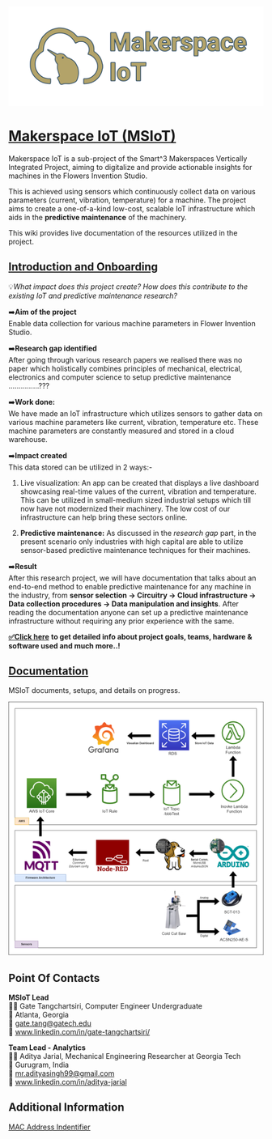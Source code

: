 ![Makerspace Iot Logo](images/new11.png)

# [Makerspace IoT (MSIoT)](https://github.com/GeorgiaTech-DDI/makerspace_iot/wiki)

Makerspace IoT is a sub-project of the Smart^3 Makerspaces Vertically Integrated Project, aiming to digitalize and provide actionable insights for machines in the Flowers Invention Studio.

This is achieved using sensors which continuously collect data on various parameters (current, vibration, temperature) for a machine. The project aims to create a one-of-a-kind low-cost, scalable IoT infrastructure which aids in the **predictive maintenance** of the machinery.

This wiki provides live documentation of the resources utilized in the project.

## [Introduction and Onboarding](https://github.com/GeorgiaTech-DDI/makerspace_iot/wiki/Introduction-&-Onboarding-for-MSIoT)
💡*What impact does this project create? How does this contribute to the existing IoT and predictive maintenance research?*

➡️**Aim of the project** <br /> Enable data collection for various machine parameters in Flower Invention Studio.

➡️**Research gap identified** <br /> After going through various research papers we realised there was no paper which holistically combines principles of mechanical, electrical, electronics and computer science to setup predictive maintenance ...............???

➡️**Work done:** <br /> We have made an IoT infrastructure which utilizes sensors to gather data on various machine parameters like current, vibration, temperature etc. These machine parameters are constantly measured and stored in a cloud warehouse. 

➡️**Impact created** <br />
This data stored can be utilized in 2 ways:-
1. Live visualization: An app can be created that displays a live dashboard showcasing real-time values of the current, vibration and temperature. This can be utilized in small-medium sized industrial setups which till now have not modernized their machinery. The low cost of our infrastructure can help bring these sectors online.

2. **Predictive maintenance:** As discussed in the *research gap* part, in the present scenario only industries with high capital are able to utilize sensor-based predictive maintenance techniques for their machines.

➡️**Result** <br />
After this research project, we will have documentation that talks about an end-to-end method to enable predictive maintenance for any machine in the industry, from **sensor selection -> Circuitry -> Cloud infrastructure -> Data collection procedures -> Data manipulation and insights**. After reading the documentation anyone can set up a predictive maintenance infrastructure without requiring any prior experience with the same. 

[**✅Click here**](https://github.com/GeorgiaTech-DDI/makerspace_iot/wiki/Introduction-&-Onboarding-for-MSIoT) **to get detailed info about project goals, teams, hardware & software used and much more..!**

## [Documentation](https://github.com/GeorgiaTech-DDI/makerspace_iot/wiki)

MSIoT documents, setups, and details on progress.

![Data Flow for MSIoT](images/IoT-Data-Flowchart.png)


## Point Of Contacts 

**MSIoT Lead** <br />
👨‍💻 Gate Tangchartsiri, Computer Engineer Undergraduate <br />
📍 Atlanta, Georgia <br />
📧 gate.tang@gatech.edu <br />
🔗 www.linkedin.com/in/gate-tangchartsiri/ <br />

**Team Lead - Analytics** <br />
👨‍💻 Aditya Jarial, Mechanical Engineering Researcher at Georgia Tech <br />
📍 Gurugram, India <br />
📧 mr.adityasingh99@gmail.com <br />
🔗 www.linkedin.com/in/aditya-jarial <br />


## Additional Information
[MAC Address Indentifier](https://randomnerdtutorials.com/get-change-esp32-esp8266-mac-address-arduino/)
